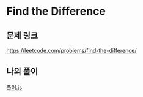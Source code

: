 # Find the Difference

## 문제 링크
https://leetcode.com/problems/find-the-difference/

## 나의 풀이
<a href='./test.js'>풀이.js</a>